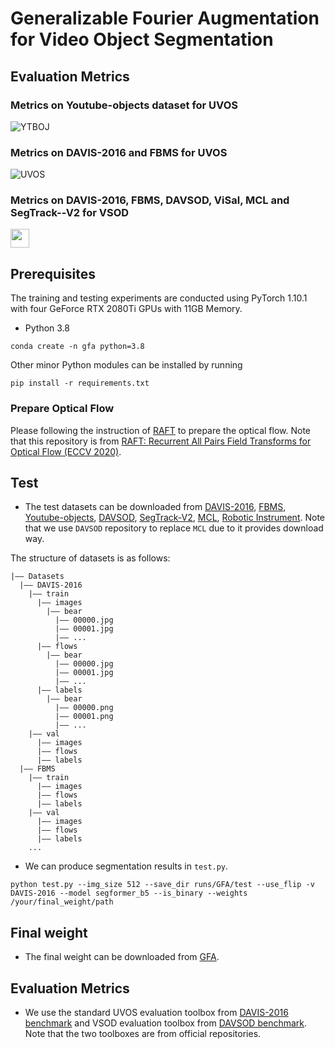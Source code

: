 # Generalizable Fourier Augmentation for Video Object Segmentation

## Evaluation Metrics

### Metrics on Youtube-objects dataset for UVOS
![YTBOJ](https://user-images.githubusercontent.com/61399929/241560756-15c2e809-3805-4a37-b85b-edf434687d20.png)

### Metrics on DAVIS-2016 and FBMS for UVOS
![UVOS](https://user-images.githubusercontent.com/61399929/241560874-cfbcab5c-d6c1-4e12-a249-f159b3926e92.png)

### Metrics on DAVIS-2016, FBMS, DAVSOD, ViSal, MCL and SegTrack--V2 for VSOD

<img src="https://user-images.githubusercontent.com/61399929/241560990-ecd69a20-a2a7-493a-a38d-fc2f24a46579.png" width="30px">

## Prerequisites
The training and testing experiments are conducted using PyTorch 1.10.1 with four GeForce RTX 2080Ti GPUs with 11GB Memory.
- Python 3.8
```
conda create -n gfa python=3.8
```
Other minor Python modules can be installed by running
```
pip install -r requirements.txt
```

### Prepare Optical Flow
Please following the instruction of [RAFT](https://github.com/princeton-vl/RAFT) to prepare the optical flow. Note that this repository is from [RAFT: Recurrent All Pairs Field Transforms for Optical Flow (ECCV 2020)](https://arxiv.org/pdf/2003.12039.pdf).

## Test

- The test datasets can be downloaded from [DAVIS-2016](https://davischallenge.org/davis2017/code.html), [FBMS](https://lmb.informatik.uni-freiburg.de/resources/datasets/moseg.en.html), [Youtube-objects](https://data.vision.ee.ethz.ch/cvl/youtube-objects/), [DAVSOD](https://github.com/DengPingFan/DAVSOD), [SegTrack-V2](https://web.engr.oregonstate.edu/~lif/SegTrack2/dataset.html), [MCL](https://github.com/DengPingFan/DAVSOD), [Robotic Instrument](https://endovissub2017-roboticinstrumentsegmentation.grand-challenge.org/). Note that we use ```DAVSOD``` repository to replace ```MCL``` due to it provides download way.

The structure of datasets is as follows:
```
|—— Datasets 
  |—— DAVIS-2016
    |—— train
      |—— images
        |—— bear
          |—— 00000.jpg
          |—— 00001.jpg
          |—— ...
      |—— flows
        |—— bear
          |—— 00000.jpg
          |—— 00001.jpg
          |—— ...
      |—— labels
        |—— bear
          |—— 00000.png
          |—— 00001.png
          |—— ...
    |—— val
      |—— images
      |—— flows
      |—— labels
  |—— FBMS
    |—— train
      |—— images
      |—— flows
      |—— labels    
    |—— val
      |—— images
      |—— flows
      |—— labels
    ...
```

-   We can produce segmentation results in ```test.py```.
```
python test.py --img_size 512 --save_dir runs/GFA/test --use_flip -v DAVIS-2016 --model segformer_b5 --is_binary --weights /your/final_weight/path
```

## Final weight

- The final weight can be downloaded from [GFA](https://anonymfile.com/eROqK/gfa.pth).

## Evaluation Metrics

- We use the standard UVOS evaluation toolbox from [DAVIS-2016 benchmark](https://github.com/davisvideochallenge/davis-matlab/tree/davis-2016) and VSOD evaluation toolbox from [DAVSOD benchmark](https://github.com/DengPingFan/DAVSOD). Note that the two toolboxes are from official repositories. 
